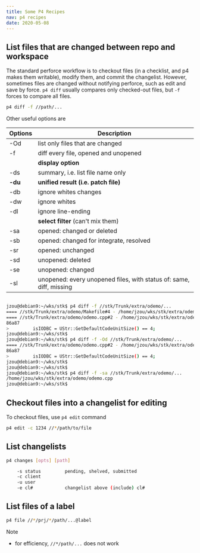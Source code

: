 ```yaml
---
title: Some P4 Recipes
nav: p4 recipes
date: 2020-05-08
---
```


## List files that are changed between repo and workspace

The standard perforce workflow is to checkout files (in a checklist,
and p4 makes them writable), modify them, and commit the changelist.
However, sometimes files are changed without notifying perforce,
such as edit and save by force. ``p4 diff`` usually compares only 
checked-out files, but ``-f`` forces to compare all files.

```sh
p4 diff -f //path/...
```

Other useful options are

|Options|Description|
|--------|-----------|
|-Od     |list only files that are changed|
|-f      |diff every file, opened and unopened|
||**display option**|
|-ds     |summary, i.e. list file name only|
|**-du**|**unified result (i.e. patch file)**|
|-db     |ignore whites changes|
|-dw     |ignore whites |
|-dl     |ignore line-ending|
||**select filter** (can't mix them)|
|-sa     |opened: changed or deleted |
|-sb     |opened: changed for integrate, resolved|
|-sr     |opened: unchanged |
|-sd     |unopened: deleted|
|-se     |unopened: changed |
|-sl     |unopened: every unopened files, with status of: same, diff, missing|


```sh

jzou@debian9:~/wks/stk$ p4 diff -f //stk/Trunk/extra/odemo/...
==== //stk/Trunk/extra/odemo/Makefile#4 - /home/jzou/wks/stk/extra/odemo/Makefile ====
==== //stk/Trunk/extra/odemo/odemo.cpp#2 - /home/jzou/wks/stk/extra/odemo/odemo.cpp ====
86a87
>         isIODBC = UStr::GetDefaultCodeUnitSize() == 4;
jzou@debian9:~/wks/stk$ 
jzou@debian9:~/wks/stk$ p4 diff -f -Od //stk/Trunk/extra/odemo/...
==== //stk/Trunk/extra/odemo/odemo.cpp#2 - /home/jzou/wks/stk/extra/odemo/odemo.cpp ====
86a87
>         isIODBC = UStr::GetDefaultCodeUnitSize() == 4;
jzou@debian9:~/wks/stk$ 
jzou@debian9:~/wks/stk$ 
jzou@debian9:~/wks/stk$ p4 diff -f -sa //stk/Trunk/extra/odemo/...
/home/jzou/wks/stk/extra/odemo/odemo.cpp
jzou@debian9:~/wks/stk$ 

```

## Checkout files into a changelist for editing

To checkout files, use ``p4 edit`` command

```sh
p4 edit -c 1234 //*/path/to/file

```

## List changelists

```sh
p4 changes [opts] [path]

    -s status         pending, shelved, submitted
    -c client
    -u user
    -e cl#            changelist above (include) cl#

```

## List files of a label

```sh
p4 file //*/prj/*/path/...@label
```
Note
* for efficiency, ``//*/path/...`` does not work
